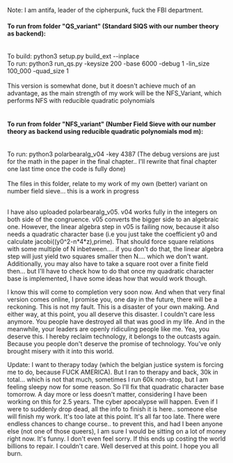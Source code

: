 Note: I am antifa, leader of the cipherpunk, fuck the FBI department. 

#### To run from folder "QS_variant" (Standard SIQS with our number theory as backend):</br></br>
To build: python3 setup.py build_ext --inplace</br>
To run: python3 run_qs.py -keysize 200 -base 6000 -debug 1 -lin_size 100_000 -quad_size 1</br></br>
This version is somewhat done, but it doesn't achieve much of an advantage, as the main strength of my work will be the NFS_Variant, which performs NFS with reducible quadratic polynomials<br><br>
#### To run from folder "NFS_variant" (Number Field Sieve with our number theory as backend using reducible quadratic polynomials mod m):</br></br>
To run: python3 polarbearalg_v04 -key 4387 (The debug versions are just for the math in the paper in the final chapter.. I'll rewrite that final chapter one last time once the code is fully done)</br></br>
The files in this folder, relate to my work of my own (better) variant on number field sieve... this is a work in progress</br></br>

I have also uploaded polarbearalg_v05. v04 works fully in the integers on both side of the congruence. v05 converts the bigger side to an algebraic one. However, the linear algebra step in v05 is failing now, because it also needs a quadratic character base (i.e you just take the coefficient y0 and calculate jacobi((y0^2-n\*4\*z),prime). That should force square relations with some multiple of N inbetween.... if you don't do that, the linear algebra step will just yield two squares smaller then N.... which we don't want. Additionally, you may also have to take a square root over a finite field then... but I'll have to check how to do that once my quadratic character base is implemented, I have some ideas how that would work though. 

I know this will come to completion very soon now. And when that very final version comes online, I promise you, one day in the future, there will be a reckoning. This is not my fault. This is a disaster of your own making. And either way, at this point, you all deserve this disaster. I couldn't care less anymore. You people have destroyed all that was good in my life. And in the meanwhile, your leaders are openly ridiculing people like me. Yea, you deserve this. I hereby reclaim technology, it belongs to the outcasts again. Because you people don't deserve the promise of technology. You've only brought misery with it into this world.

Update: I want to therapy today (which the belgian justice system is forcing me to do, because FUCK AMERICA). But I ran to therapy and back, 30k in total... which is not that much, sometimes I run 60k non-stop, but I am feeling sleepy now for some reason. So I'll fix that quadratic character base tomorrow. A day more or less doesn't matter, considering I have been working on this for 2.5 years. The cyber apocalypse will happen. Even if I were to suddenly drop dead, all the info to finish it is here.. someone else will finish my work. It's too late at this point. It's all far too late. There were endless chances to change course.. to prevent this, and had I been anyone else (not one of those queers), I am sure I would be sitting on a lot of money right now. It's funny. I don't even feel sorry. If this ends up costing the world billions to repair. I couldn't care. Well deserved at this point. I hope you all burn.
